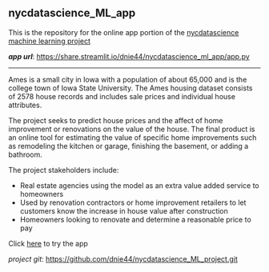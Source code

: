 ## nycdatascience_ML_app

This is the repository for the online app portion of the [nycdatascience machine learning project](https://github.com/dnie44/nycdatascience_ML_project)

***app url***: https://share.streamlit.io/dnie44/nycdatascience_ml_app/app.py

--------------------------------------------------------------------------------------------------

Ames is a small city in Iowa with a population of about 65,000 and is the college town of Iowa State University. The Ames housing dataset consists of 2578 house records and includes sale prices and individual house attributes.

The project seeks to predict house prices and the affect of home improvement or renovations on the value of the house. The final product is an online tool for estimating the value of specific home improvements such as remodeling the kitchen or garage, finishing the basement, or adding a bathroom.

The project stakeholders include:
* Real estate agencies using the model as an extra value added service to homeowners
* Used by renovation contractors or home improvement retailers to let customers know the increase in house value after construction
* Homeowners looking to renovate and determine a reasonable price to pay

Click [here](https://share.streamlit.io/dnie44/nycdatascience_ml_app/app.py) to try the app

*project git*: https://github.com/dnie44/nycdatascience_ML_project.git
